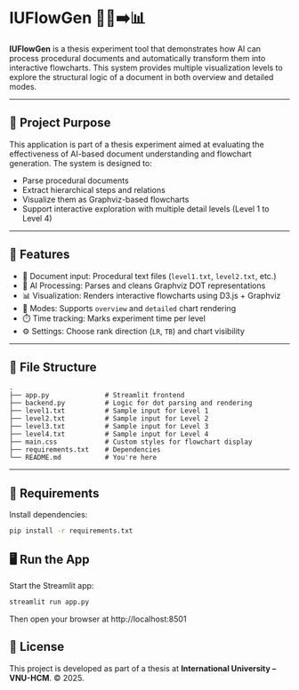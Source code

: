 # IUFlowGen 🧠📄➡️📊

**IUFlowGen** is a thesis experiment tool that demonstrates how AI can process procedural documents and automatically transform them into interactive flowcharts. This system provides multiple visualization levels to explore the structural logic of a document in both overview and detailed modes.

---

## 🧪 Project Purpose

This application is part of a thesis experiment aimed at evaluating the effectiveness of AI-based document understanding and flowchart generation. The system is designed to:

- Parse procedural documents
- Extract hierarchical steps and relations
- Visualize them as Graphviz-based flowcharts
- Support interactive exploration with multiple detail levels (Level 1 to Level 4)

---

## 🚀 Features

- 📄 Document input: Procedural text files (`level1.txt`, `level2.txt`, etc.)
- 🧠 AI Processing: Parses and cleans Graphviz DOT representations
- 📊 Visualization: Renders interactive flowcharts using D3.js + Graphviz
- 🧭 Modes: Supports `overview` and `detailed` chart rendering
- ⏱️ Time tracking: Marks experiment time per level
- ⚙️ Settings: Choose rank direction (`LR`, `TB`) and chart visibility

---


## 📂 File Structure

```text
.
├── app.py              # Streamlit frontend
├── backend.py          # Logic for dot parsing and rendering
├── level1.txt          # Sample input for Level 1
├── level2.txt          # Sample input for Level 2
├── level3.txt          # Sample input for Level 3
├── level4.txt          # Sample input for Level 4
├── main.css            # Custom styles for flowchart display
├── requirements.txt    # Dependencies
└── README.md           # You're here
```

---

## 🧰 Requirements

Install dependencies:

```bash
pip install -r requirements.txt
```

## 🖥️ Run the App

Start the Streamlit app:

```bash
streamlit run app.py
```
Then open your browser at http://localhost:8501

## 📄 License

This project is developed as part of a thesis at **International University – VNU-HCM**. © 2025.
